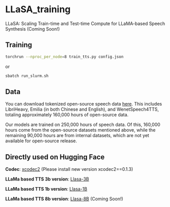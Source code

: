 # LLaSA_training
LLaSA: Scaling Train-time and Test-time Compute for LLaMA-based Speech Synthesis (Coming Soon!)

## Training
```bash
torchrun --nproc_per_node=8 train_tts.py config.json 
```

or 

```bash
sbatch run_slurm.sh
```

## Data

You can download tokenized open-source speech data [here](https://huggingface.co/datasets/HKUST-Audio/Llasa_opensource_speech_data_160k_hours_tokenized/tree/main). This includes LibriHeavy, Emilia (in both Chinese and English), and WenetSpeech4TTS, totaling approximately 160,000 hours of open-source data.

Our models are trained on 250,000 hours of speech data. Of this, 160,000 hours come from the open-source datasets mentioned above, while the remaining 90,000 hours are from internal datasets, which are not yet available for open-source release.


 
## Directly used on Hugging Face

**Codec**: [xcodec2](https://huggingface.co/HKUST-Audio/xcodec2) (Please install new version xcodec2==0.1.3)
 
**LLaMa based TTS 3b version**: [Llasa-3B](https://huggingface.co/HKUST-Audio/Llasa-3B)

**LLaMa based TTS 1b version**: [Llasa-1B](https://huggingface.co/HKUST-Audio/Llasa-1B)

**LLaMa based TTS 8b version**: [Llasa-8B](https://huggingface.co/HKUST-Audio/Llasa-8B) (Coming Soon!)
